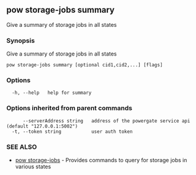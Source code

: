 ## pow storage-jobs summary

Give a summary of storage jobs in all states

### Synopsis

Give a summary of storage jobs in all states

```
pow storage-jobs summary [optional cid1,cid2,...] [flags]
```

### Options

```
  -h, --help   help for summary
```

### Options inherited from parent commands

```
      --serverAddress string   address of the powergate service api (default "127.0.0.1:5002")
  -t, --token string           user auth token
```

### SEE ALSO

* [pow storage-jobs](pow_storage-jobs.md)	 - Provides commands to query for storage jobs in various states

